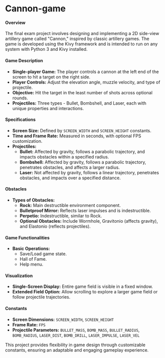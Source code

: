 # Cannon-game


#### Overview
The final exam project involves designing and implementing a 2D side-view artillery game called "Cannon," inspired by classic artillery games. The game is developed using the Kivy framework and is intended to run on any system with Python 3 and Kivy installed.

#### Game Description
- **Single-player Game:** The player controls a cannon at the left end of the screen to hit a target on the right side.
- **Player Controls:** Adjust the elevation angle, muzzle velocity, and type of projectile.
- **Objective:** Hit the target in the least number of shots across optional rounds.
- **Projectiles:** Three types - Bullet, Bombshell, and Laser, each with unique properties and interactions.

#### Specifications
- **Screen Size:** Defined by `SCREEN_WIDTH` and `SCREEN_HEIGHT` constants.
- **Time and Frame Rate:** Measured in seconds, with optional FPS customization.
- **Projectiles:**
  - **Bullet:** Affected by gravity, follows a parabolic trajectory, and impacts obstacles within a specified radius.
  - **Bombshell:** Affected by gravity, follows a parabolic trajectory, penetrates obstacles, and affects a larger radius.
  - **Laser:** Not affected by gravity, follows a linear trajectory, penetrates obstacles, and impacts over a specified distance.

#### Obstacles
- **Types of Obstacles:**
  - **Rock:** Main destructible environment component.
  - **Bulletproof Mirror:** Reflects laser impulses and is indestructible.
  - **Perpetio:** Indestructible, similar to Rock.
  - **Optional Obstacles:** Include Wormhole, Gravitonio (affects gravity), and Elastonio (reflects projectiles).

#### Game Functionalities
- **Basic Operations:**
  - Save/Load game state.
  - Hall of Fame.
  - Help menu.

#### Visualization
- **Single-Screen Display:** Entire game field is visible in a fixed window.
- **Extended Field Option:** Allow scrolling to explore a larger game field or follow projectile trajectories.

#### Constants
- **Screen Dimensions:** `SCREEN_WIDTH`, `SCREEN_HEIGHT`
- **Frame Rate:** `FPS`
- **Projectile Parameters:** `BULLET_MASS`, `BOMB_MASS`, `BULLET_RADIUS`, `BOMB_RADIUS`, `LASER_DIST`, `BOMB_DRILL`, `LASER_IMPULSE`, `LASER_VEL`

This project provides flexibility in game design through customizable constants, ensuring an adaptable and engaging gameplay experience.

